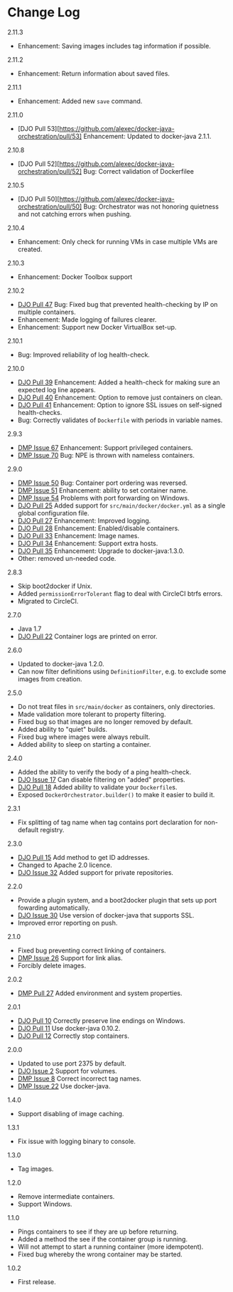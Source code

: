 Change Log
===
2.11.3

* Enhancement: Saving images includes tag information if possible.

2.11.2

* Enhancement: Return information about saved files.

2.11.1

* Enhancement: Added new `save` command.

2.11.0

* [DJO Pull 53][https://github.com/alexec/docker-java-orchestration/pull/53] Enhancement: Updated to docker-java 2.1.1.
 
2.10.8

* [DJO Pull 52][https://github.com/alexec/docker-java-orchestration/pull/52] Bug: Correct validation of Dockerfilee

2.10.5

* [DJO Pull 50][https://github.com/alexec/docker-java-orchestration/pull/50] Bug: Orchestrator was not honoring quietness and not catching errors when pushing.

2.10.4

* Enhancement: Only check for running VMs in case multiple VMs are created.

2.10.3

* Enhancement: Docker Toolbox support

2.10.2

* [DJO Pull 47](https://github.com/alexec/docker-java-orchestration/pull/47) Bug: Fixed bug that prevented health-checking by IP on multiple containers.
* Enhancement: Made logging of failures clearer.
* Enhancement: Support new Docker VirtualBox set-up.

2.10.1

* Bug: Improved reliability of log health-check.

2.10.0

* [DJO Pull 39](https://github.com/alexec/docker-java-orchestration/pull/39) Enhancement: Added a health-check for making sure an expected log line appears.
* [DJO Pull 40](https://github.com/alexec/docker-java-orchestration/pull/40) Enhancement: Option to remove just containers on clean.
* [DJO Pull 41](https://github.com/alexec/docker-java-orchestration/pull/41) Enhancement: Option to ignore SSL issues on self-signed health-checks.
* Bug: Correctly validates of `Dockerfile` with periods in variable names.

2.9.3

* [DMP Issue 67](https://github.com/alexec/docker-maven-plugin/issues/67) Enhancement: Support privileged containers.
* [DMP Issue 70](https://github.com/alexec/docker-maven-plugin/issues/70) Bug: NPE is thrown with nameless containers.

2.9.0

* [DMP Issue 50](https://github.com/alexec/docker-maven-plugin/issues/50) Bug: Container port ordering was reversed.
* [DMP Issue 51](https://github.com/alexec/docker-maven-plugin/issues/51) Enhancement: ability to set container name.
* [DMP Issue 54](https://github.com/alexec/docker-maven-plugin/issues/54) Problems with port forwarding on Windows.
* [DJO Pull 25](https://github.com/alexec/docker-java-orchestration/pull/25) Added support for `src/main/docker/docker.yml` as a single global configuration file.
* [DJO Pull 27](https://github.com/alexec/docker-java-orchestration/pull/27) Enhancement: Improved logging.
* [DJO Pull 28](https://github.com/alexec/docker-java-orchestration/pull/28) Enhancement: Enabled/disable containers.
* [DJO Pull 33](https://github.com/alexec/docker-java-orchestration/pull/33) Enhancement: Image names. 
* [DJO Pull 34](https://github.com/alexec/docker-java-orchestration/pull/34) Enhancement: Support extra hosts.
* [DJO Pull 35](https://github.com/alexec/docker-java-orchestration/pull/35) Enhancement: Upgrade to docker-java:1.3.0.
* Other: removed un-needed code.

2.8.3

* Skip boot2docker if Unix.
* Added `permissionErrorTolerant` flag to deal with CircleCI btrfs errors.
* Migrated to CircleCI.

2.7.0

* Java 1.7
* [DJO Pull 22](https://github.com/alexec/docker-java-orchestration/pull/22) Container logs are printed on error.

2.6.0

* Updated to docker-java 1.2.0.
* Can now filter definitions using `DefinitionFilter`, e.g. to exclude some images from creation.

2.5.0

* Do not treat files in `src/main/docker` as containers, only directories.
* Made validation more tolerant to property filtering.
* Fixed bug so that images are no longer removed by default.
* Added ability to "quiet" builds.
* Fixed bug where images were always rebuilt.
* Added ability to sleep on starting a container.

2.4.0

* Added the ability to verify the body of a ping health-check.
* [DJO Issue 17](https://github.com/alexec/docker-java-orchestration/issues/17) Can disable filtering on "added" properties.
* [DJO Pull 18](https://github.com/alexec/docker-java-orchestration/pull/18) Added ability to validate your `Dockerfile`s.
* Exposed `DockerOrchestrator.builder()` to make it easier to build it.

2.3.1

* Fix splitting of tag name when tag contains port declaration for non-default registry.

2.3.0

* [DJO Pull 15](https://github.com/alexec/docker-java-orchestration/pull/15) Add method to get ID addresses.
* Changed to Apache 2.0 licence.
* [DJO Issue 32](https://github.com/alexec/docker-maven-plugin/issues/32) Added support for private repositories. 

2.2.0

* Provide a plugin system, and a boot2docker plugin that sets up port fowarding automatically.
* [DJO Issue 30](https://github.com/alexec/docker-maven-plugin/issues/30) Use version of docker-java that supports SSL.
* Improved error reporting on push.

2.1.0

* Fixed bug preventing correct linking of containers.
* [DMP Issue 26](https://github.com/alexec/docker-maven-plugin/issues/26) Support for link alias.
* Forcibly delete images.

2.0.2

* [DMP Pull 27](https://github.com/alexec/docker-maven-plugin/pull/27) Added environment and system properties.

2.0.1

* [DJO Pull 10](https://github.com/alexec/docker-java-orchestration/pull/10) Correctly preserve line endings on Windows. 
* [DJO Pull 11](https://github.com/alexec/docker-java-orchestration/pull/11) Use docker-java 0.10.2.
* [DJO Pull 12](https://github.com/alexec/docker-java-orchestration/pull/12) Correctly stop containers.


2.0.0

* Updated to use port 2375 by default.
* [DJO Issue 2](https://github.com/alexec/docker-java-orchestration/issues/2) Support for volumes.
* [DMP Issue 8](https://github.com/alexec/docker-maven-plugin/issues/8) Correct incorrect tag names.
* [DMP Issue 22](https://github.com/alexec/docker-maven-plugin/issues/22) Use docker-java.

1.4.0

* Support disabling of image caching.

1.3.1

* Fix issue with logging binary to console.

1.3.0

* Tag images.

1.2.0

* Remove intermediate containers.
* Support Windows.
 
1.1.0

* Pings containers to see if they are up before returning.
* Added a method the see if the container group is running.
* Will not attempt to start a running container (more idempotent).
* Fixed bug whereby the wrong container may be started.

1.0.2

* First release.

